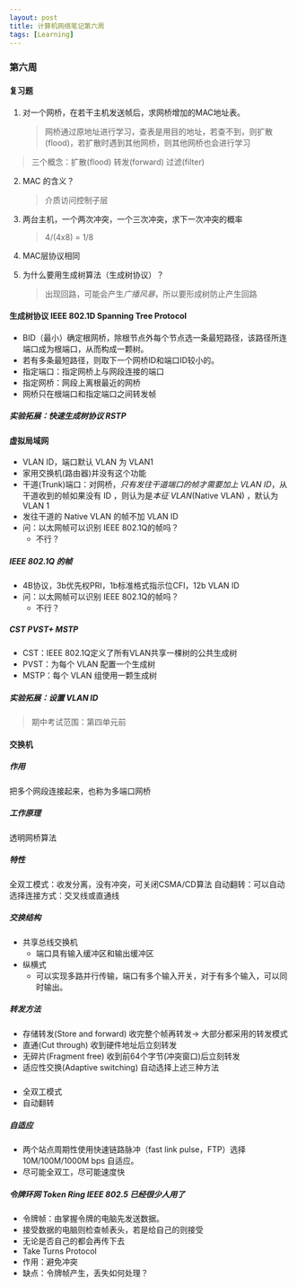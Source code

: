 ```yaml
---
layout: post
title: 计算机网络笔记第六周
tags: [Learning]
---
```

### 第六周

#### 复习题
1. 对一个网桥，在若干主机发送帧后，求网桥增加的MAC地址表。

	> 网桥通过原地址进行学习，查表是用目的地址，若查不到，则扩散(flood)，若扩散时遇到其他网桥，则其他网桥也会进行学习

> 三个概念：扩散(flood) 转发(forward) 过滤(filter)

2. MAC 的含义？

	> 介质访问控制子层

3. 两台主机，一个两次冲突，一个三次冲突，求下一次冲突的概率

	> 4/(4x8) = 1/8

4. MAC层协议相同
5. 为什么要用生成树算法（生成树协议）？

	> 出现回路，可能会产生*广播风暴*，所以要形成树防止产生回路

#### 生成树协议 IEEE 802.1D Spanning Tree Protocol
- BID（最小）确定根网桥，除根节点外每个节点选一条最短路径，该路径所连端口成为根端口，从而构成一颗树。
- 若有多条最短路径，则取下一个网桥ID和端口ID较小的。
- 指定端口：指定网桥上与网段连接的端口
- 指定网桥：网段上离根最近的网桥
- 网桥只在根端口和指定端口之间转发帧

##### 实验拓展：快速生成树协议 RSTP

#### 虚拟局域网
- VLAN ID，端口默认 VLAN 为 VLAN1
- 家用交换机(路由器)并没有这个功能
- 干道(Trunk)端口：对网桥，*只有发往干道端口的帧才需要加上 VLAN ID*，从干道收到的帧如果没有 ID ，则认为是*本征 VLAN*(Native VLAN) ，默认为 VLAN 1
- 发往干道的 Native VLAN 的帧不加 VLAN ID
- 问：以太网帧可以识别 IEEE 802.1Q的帧吗？
	- 不行？

##### IEEE 802.1Q 的帧
- 4B协议，3b优先权PRI，1b标准格式指示位CFI，12b VLAN ID
- 问：以太网帧可以识别 IEEE 802.1Q的帧吗？
	- 不行？

##### CST PVST+ MSTP
- CST：IEEE 802.1Q定义了所有VLAN共享一棵树的公共生成树
- PVST：为每个 VLAN 配置一个生成树
- MSTP：每个 VLAN 组使用一颗生成树

##### 实验拓展：设置 VLAN ID

> 期中考试范围：第四单元前

#### 交换机

##### 作用
把多个网段连接起来，也称为多端口网桥

##### 工作原理
透明网桥算法

##### 特性
全双工模式：收发分离，没有冲突，可关闭CSMA/CD算法
自动翻转：可以自动选择连接方式：交叉线或直通线

##### 交换结构
- 共享总线交换机
	- 端口具有输入缓冲区和输出缓冲区
- 纵横式
	- 可以实现多路并行传输，端口有多个输入开关，对于有多个输入，可以同时输出。

##### 转发方法
- 存储转发(Store and forward) 收完整个帧再转发-\> 大部分都采用的转发模式
- 直通(Cut through) 收到硬件地址后立刻转发
- 无碎片(Fragment free) 收到前64个字节(冲突窗口)后立刻转发
- 适应性交换(Adaptive switching) 自动选择上述三种方法

##### 
- 全双工模式
- 自动翻转

##### 自适应
- 两个站点周期性使用快速链路脉冲（fast link pulse，FTP）选择 10M/100M/1000M bps 自适应。
- 尽可能全双工，尽可能速度快

##### 令牌环网 Token Ring IEEE 802.5 已经很少人用了
- 令牌帧：由掌握令牌的电脑先发送数据。
- 接受数据的电脑则检查帧表头，若是给自己的则接受
- 无论是否自己的都会再传下去
- Take Turns Protocol
- 作用：避免冲突
- 缺点：令牌帧产生，丢失如何处理？


